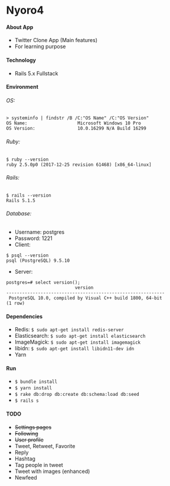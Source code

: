# Nyoro4

#### About App
* Twitter Clone App (Main features)
* For learning purpose

#### Technology
* Rails 5.x Fullstack

#### Environment
###### OS:
```shell
> systeminfo | findstr /B /C:"OS Name" /C:"OS Version"
OS Name:                   Microsoft Windows 10 Pro
OS Version:                10.0.16299 N/A Build 16299
```

###### Ruby:
```shell
$ ruby --version
ruby 2.5.0p0 (2017-12-25 revision 61468) [x86_64-linux]
```

###### Rails:
```shell
$ rails --version
Rails 5.1.5
```

###### Database:
* Username: postgres
* Password: 1221
* Client:

```shell
$ psql --version
psql (PostgreSQL) 9.5.10
```

* Server:

```shell
postgres=# select version();
                          version
------------------------------------------------------------
 PostgreSQL 10.0, compiled by Visual C++ build 1800, 64-bit
(1 row)
```

#### Dependencies
* Redis: `$ sudo apt-get install redis-server`
* Elasticsearch: `$ sudo apt-get install elasticsearch`
* ImageMagick: `$ sudo apt-get install imagemagick`
* libidn: `$ sudo apt-get install libidn11-dev idn`
* Yarn

#### Run
* `$ bundle install`
* `$ yarn install`
* `$ rake db:drop db:create db:schema:load db:seed`
* `$ rails s`

#### TODO
* ~~Settings pages~~
* ~~Following~~
* ~~User profile~~
* Tweet, Retweet, Favorite
* Reply
* Hashtag
* Tag people in tweet
* Tweet with images (enhanced)
* Newfeed
